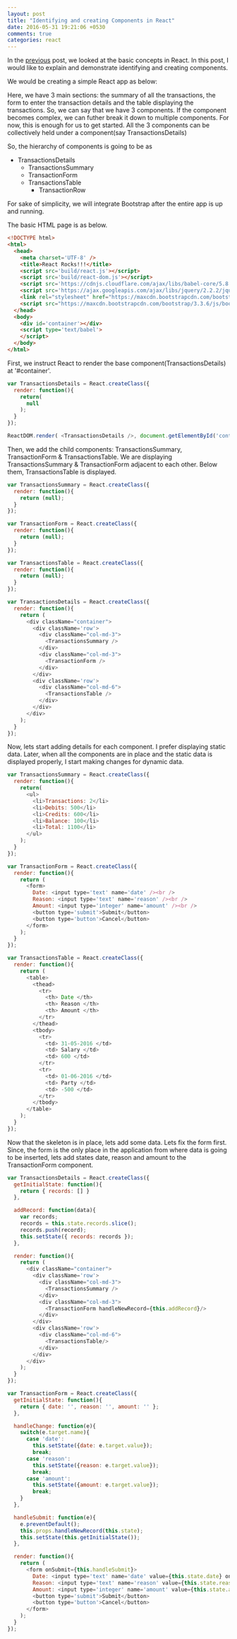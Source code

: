 ```yaml
---
layout: post
title: "Identifying and creating Components in React"
date: 2016-05-31 19:21:06 +0530
comments: true
categories: react
---
```

In the [previous](http://prasadsurase.github.io/blog/2016/05/29/basic-concepts-in-react/) post, we looked at the basic concepts in 
React. In this post, I would like to explain and demonstrate identifying and creating components.

We would be creating a simple React app as below:

Here, we have 3 main sections: the summary of all the transactions, the form to enter the transaction details and the table 
displaying the transactions. So, we can say that we have 3 components. If the component becomes complex, we can futher 
break it down to multiple components. For now, this is enough for us to get started. All the 3 components can be collectively held 
under a component(say TransactionsDetails)

So, the hierarchy of components is going to be as

* TransactionsDetails
  * TransactionsSummary
  * TransactionForm
  * TransactionsTable
    * TransactionRow

For sake of simplicity, we will integrate Bootstrap after the entire app is up and running.

The basic HTML page is as below.

```html
<!DOCTYPE html>
<html>
  <head>
    <meta charset='UTF-8' />
    <title>React Rocks!!!</title>
    <script src='build/react.js'></script>
    <script src='build/react-dom.js'></script>
    <script src='https://cdnjs.cloudflare.com/ajax/libs/babel-core/5.8.23/browser.min.js'></script>
    <script src='https://ajax.googleapis.com/ajax/libs/jquery/2.2.2/jquery.min.js'></script>
    <link rel="stylesheet" href="https://maxcdn.bootstrapcdn.com/bootstrap/3.3.6/css/bootstrap.min.css">
    <script src="https://maxcdn.bootstrapcdn.com/bootstrap/3.3.6/js/bootstrap.min.js"></script>
  </head>
  <body>
    <div id='container'></div>
    <script type='text/babel'>
    </script>
  </body>
</html>
```

First, we instruct React to render the base component(TransactionsDetails) at '#container'.

```javascript
var TransactionsDetails = React.createClass({
  render: function(){
    return(
      null
    );
  }
});

ReactDOM.render( <TransactionsDetails />, document.getElementById('container'));
```

Then, we add the child components: TransactionsSummary, TransactionForm & TransactionsTable. We are displaying 
TransactionsSummary & TransactionForm adjacent to each other. Below them, TransactionsTable is displayed.

```javascript
var TransactionsSummary = React.createClass({
  render: function(){
    return (null);
  }
});

var TransactionForm = React.createClass({
  render: function(){
    return (null);
  }
});

var TransactionsTable = React.createClass({
  render: function(){
    return (null);
  }
});

var TransactionsDetails = React.createClass({
  render: function(){
    return (
      <div className="container">
        <div className='row'>
          <div className="col-md-3">
            <TransactionsSummary />
          </div>
          <div className="col-md-3">
            <TransactionForm />
          </div>
        </div>
        <div className='row'>
          <div className="col-md-6">
            <TransactionsTable />
          </div>
        </div>
      </div>
    );
  }
});
```

Now, lets start adding details for each component. I prefer displaying static data. Later, when all the components are in 
place and the static data is displayed properly, I start making changes for dynamic data.

```javascript
var TransactionsSummary = React.createClass({
  render: function(){
    return(
      <ul>
        <li>Transactions: 2</li>
        <li>Debits: 500</li>
        <li>Credits: 600</li>
        <li>Balance: 100</li>
        <li>Total: 1100</li>
      </ul>
    );
  }
});

var TransactionForm = React.createClass({
  render: function(){
    return (
      <form>
        Date: <input type='text' name='date' /><br />
        Reason: <input type='text' name='reason' /><br />
        Amount: <input type='integer' name='amount' /><br />
        <button type='submit'>Submit</button>
        <button type='button'>Cancel</button>
      </form>
    );
  }
});

var TransactionsTable = React.createClass({
  render: function(){
    return (
      <table>
        <thead>
          <tr>
            <th> Date </th>
            <th> Reason </th>
            <th> Amount </th>
          </tr>
        </thead>
        <tbody>
          <tr>
            <td> 31-05-2016 </td>
            <td> Salary </td>
            <td> 600 </td>
          </tr>
          <tr>
            <td> 01-06-2016 </td>
            <td> Party </td>
            <td> -500 </td>
          </tr>
        </tbody>
      </table>
    );
  }
});
```
Now that the skeleton is in place, lets add some data. Lets fix the form first. Since, the form is the only place in the 
application from where data is going to be inserted, lets add states date, reason and amount to the TransactionForm component.

```javascript
var TransactionsDetails = React.createClass({
  getInitialState: function(){
    return { records: [] }
  },

  addRecord: function(data){
    var records;                                                                                                            
    records = this.state.records.slice();                                                                                          
    records.push(record);                                                                                                   
    this.setState({ records: records }); 
  },

  render: function(){
    return (
      <div className="container">
        <div className='row'>
          <div className="col-md-3">
            <TransactionsSummary />
          </div>
          <div className="col-md-3">
            <TransactionForm handleNewRecord={this.addRecord}/>
          </div>
        </div>
        <div className='row'>
          <div className="col-md-6">
            <TransactionsTable/>
          </div>
        </div>
      </div>
    );
  }
});

var TransactionForm = React.createClass({
  getInitialState: function(){
    return { date: '', reason: '', amount: '' };
  },

  handleChange: function(e){
    switch(e.target.name){                                                                                                  
      case 'date':                                                                                                          
        this.setState({date: e.target.value});                                                                              
        break;                                                                                                              
      case 'reason':                                                                                                        
        this.setState({reason: e.target.value});                                                                            
        break;                                                                                                              
      case 'amount':                                                                                                        
        this.setState({amount: e.target.value});                                                                            
        break;                                                                                                              
    }   
  },

  handleSubmit: function(e){
    e.preventDefault();
    this.props.handleNewRecord(this.state);
    this.setState(this.getInitialState());
  },

  render: function(){
    return (
      <form onSubmit={this.handleSubmit}>
        Date: <input type='text' name='date' value={this.state.date} onChange={this.handleChange}/><br />
        Reason: <input type='text' name='reason' value={this.state.reason} onChange={this.handleChange}/><br />
        Amount: <input type='integer' name='amount' value={this.state.amount} onChange={this.handleChange}/><br />
        <button type='submit'>Submit</button>
        <button type='button'>Cancel</button>
      </form>
    );
  }
});
```
